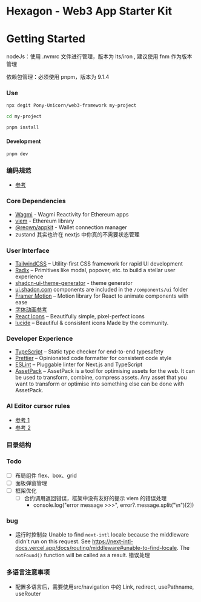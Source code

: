 # Hexagon - Web3 App Starter Kit

# Getting Started

nodeJs：使用 .nvmrc 文件进行管理，版本为 lts/iron , 建议使用 fnm 作为版本管理

依赖包管理：必须使用 pnpm，版本为 9.1.4

### Use

```bash
npx degit Pony-Unicorn/web3-framework my-project

cd my-project

pnpm install
```

#### Development

```bash
pnpm dev
```

### 编码规范

- [参考](https://www.yuque.com/pony13500815917/computer/1556e1e356e8b8d24ea1540304921f61)

### Core Dependencies

- [Wagmi](https://wagmi.sh/) - Wagmi Reactivity for Ethereum apps
- [viem](https://viem.sh/) - Ethereum library
- [@reown/appkit](https://docs.reown.com/appkit/next/core/installation) - Wallet connection manager
- zustand 其实也许在 nextjs 中你真的不需要状态管理

### User Interface

- [TailwindCSS](https://tailwindcss.com) – Utility-first CSS framework for rapid UI development
- [Radix](https://www.radix-ui.com/) – Primitives like modal, popover, etc. to build a stellar user experience
- [shadcn-ui-theme-generator](https://gradient.page/tools/shadcn-ui-theme-generator) - theme generator
- [ui.shadcn.com](https://ui.shadcn.com) components are included in the `/components/ui` folder
- [Framer Motion](https://www.framer.com/motion/) – Motion library for React to animate components with ease
- [字体动画参考](https://variantvault.chrisabdo.dev/text-variants)
- [React Icons](https://github.com/react-icons/react-icons) – Beautifully simple, pixel-perfect icons
- [lucide](https://lucide.dev/) – Beautiful & consistent icons Made by the community.

### Developer Experience

- [TypeScript](https://www.typescriptlang.org/) – Static type checker for end-to-end typesafety
- [Prettier](https://prettier.io/) – Opinionated code formatter for consistent code style
- [ESLint](https://eslint.org/) – Pluggable linter for Next.js and TypeScript
- [AssetPack](https://github.com/pixijs/assetpack/tree/main/) – AssetPack is a tool for optimising assets for the web. It can be used to transform, combine, compress assets. Any asset that you want to transform or optimise into something else can be done with AssetPack.

### AI Editor cursor rules

- [参考 1](https://gist.github.com/Shpigford/b3c2abe5e631f3edc4eac919ed31eaeb)
- [参考 2](https://github.com/PatrickJS/awesome-cursorrules)

### 目录结构

### Todo

- [ ] 布局组件 flex、box、grid
- [ ] 面板弹窗管理
- [ ] 框架优化
  - [ ] 合约调用返回错误，框架中没有友好的提示 viem 的错误处理
    - console.log("error message >>>", error?.message.split("\n")[2])

### bug

- 运行时控制台 Unable to find `next-intl` locale because the middleware didn't run on this request. See https://next-intl-docs.vercel.app/docs/routing/middleware#unable-to-find-locale. The `notFound()` function will be called as a result. 错误处理

### 多语言注意事项

- 配置多语言后，需要使用src/navigation 中的 Link, redirect, usePathname, useRouter
